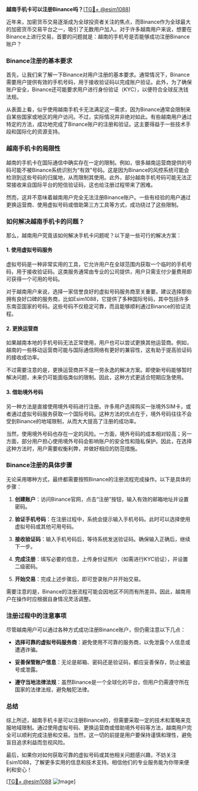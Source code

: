**越南手机卡可以注册Binance吗？**[[TG💪+ @esim1088](https://t.me/s/esim1088)]

近年来，加密货币交易逐渐成为全球投资者关注的焦点，而Binance作为全球最大的加密货币交易平台之一，吸引了无数用户加入。对于许多越南用户来说，想要在Binance上进行交易，首要的问题就是：越南的手机号是否能够成功注册Binance账户？

### **Binance注册的基本要求**

首先，让我们来了解一下Binance对用户注册的基本要求。通常情况下，Binance需要用户提供有效的手机号码，用于接收验证码以完成账户验证。此外，为了确保账户安全，Binance还可能要求用户进行身份验证（KYC），以便符合全球反洗钱法规。

从表面上看，似乎使用越南手机卡无法满足这一需求，因为Binance通常会限制来自某些国家或地区的用户访问。不过，实际情况并非绝对如此。有些越南用户通过特定的方法，成功地完成了Binance账户的注册和验证。这主要得益于一些技术手段和国际化的资源支持。

### **越南手机卡的局限性**

越南的手机卡在国际通信中确实存在一定的限制。例如，很多越南运营商提供的号码可能不被Binance系统识别为“有效”号码。这是因为Binance的风控系统可能会检测到这些号码的归属地，从而限制其使用。此外，部分越南手机号码可能无法正常接收来自国际平台的短信验证码，这也给注册过程带来了困难。

然而，这并不意味着越南用户完全无法注册Binance账户。一些有经验的用户通过更换运营商、使用虚拟号码或借助第三方工具等方式，成功绕过了这些限制。

### **如何解决越南手机卡的问题？**

那么，越南用户究竟该如何解决手机卡问题呢？以下是一些可行的解决方案：

#### **1. 使用虚拟号码服务**

虚拟号码是一种非常实用的工具，它允许用户在全球范围内获取一个临时的手机号码，用于接收验证码。这类服务通常由专业的公司提供，用户只需支付少量费用即可获得一个可用的号码。

对于越南用户来说，选择一家信誉良好的虚拟号码服务商至关重要。建议选择那些拥有良好口碑的服务商，比如Esim1088，它提供了多种国际号码，其中包括许多东南亚国家的号码。这些号码不仅稳定可靠，而且能够顺利通过Binance的验证流程。

#### **2. 更换运营商**

如果越南本地的手机号码无法正常使用，用户也可以尝试更换其他运营商。例如，越南的一些移动运营商可能与国际通信网络有更好的兼容性，这有助于提高验证码的接收成功率。

不过需要注意的是，更换运营商并不是一劳永逸的解决方案。即使新号码能够暂时解决问题，未来仍可能面临类似的限制。因此，这种方式更适合短期应急使用。

#### **3. 借助境外号码**

另一种方法是直接使用境外号码进行注册。许多用户选择购买一张境外SIM卡，或者通过虚拟号码服务获取一个国际号码。这种方法的优点在于，境外号码往往不会受到Binance的地域限制，从而大大提高了注册的成功率。

当然，使用境外号码也存在一定的风险。一方面，境外号码的成本相对较高；另一方面，部分用户担心使用境外号码会影响账户的安全性和隐私保护。因此，在选择这种方法时，用户需要权衡利弊，并做好相应的防范措施。

### **Binance注册的具体步骤**

无论采用哪种方式，最终都需要按照Binance的注册流程完成操作。以下是具体的步骤：

1. **创建账户**：访问Binance官网，点击“注册”按钮，输入有效的邮箱地址并设置密码。
   
2. **验证手机号码**：在注册过程中，系统会提示输入手机号码。此时可以选择使用虚拟号码或其他可用号码。

3. **接收验证码**：输入手机号码后，等待系统发送验证码。确保输入正确后，继续下一步。

4. **完成注册**：填写必要的信息，上传身份证照片（如需进行KYC验证），并设置二级密码。

5. **开始交易**：完成上述步骤后，即可登录账户并开始交易。

需要注意的是，Binance的注册流程可能会因地区不同而有所差异。因此，越南用户在操作时应根据自身情况灵活调整。

### **注册过程中的注意事项**

尽管越南用户可以通过各种方式成功注册Binance账户，但仍需注意以下几点：

- **选择可靠的虚拟号码服务商**：避免使用不可靠的服务商，以免泄露个人信息或遭遇诈骗。
  
- **妥善保管账户信息**：无论是邮箱、密码还是验证码，都应妥善保存，防止被盗号或泄露。

- **遵守当地法律法规**：虽然Binance是一个全球化的平台，但用户仍需遵守所在国家的法律法规，避免触犯法律。

### **总结**

综上所述，越南手机卡是可以注册Binance的，但需要采取一定的技术和策略来克服地域限制。通过使用虚拟号码、更换运营商或借助境外号码等方法，越南用户完全可以顺利完成注册和交易。当然，这一切的前提是用户要保持谨慎和理性，避免盲目追求利益而忽视风险。

最后，如果你对如何获取可靠的虚拟号码或其他相关问题感兴趣，不妨关注Esim1088，了解更多实用的信息和技术支持。相信他们的专业服务能为你带来便利和安心！

[[TG💪+ @esim1088](https://t.me/s/esim1088) ![Image](https://i.postimg.cc/4NQfJmqS/Snipaste-2025-05-13-00-14-12.png)]